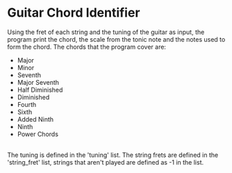 # Guitar Chord Identifier
Using the fret of each string and the tuning of the guitar as input, the program print the chord, the scale from the tonic note and the notes used to form the chord.
The chords that the program cover are:<br>
- Major
- Minor
- Seventh
- Major Seventh
- Half Diminished
- Diminished
- Fourth
- Sixth
- Added Ninth
- Ninth
- Power Chords
<br>
The tuning is defined in the 'tuning' list. The string frets are defined in the 'string_fret' list, strings that aren't played are defined as -1 in the list.
